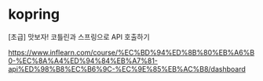 # kopring
[초급] 맛보자! 코틀린과 스프링으로 API 호출하기


https://www.inflearn.com/course/%EC%BD%94%ED%8B%80%EB%A6%B0-%EC%8A%A4%ED%94%84%EB%A7%81-api%ED%98%B8%EC%B6%9C-%EC%9E%85%EB%AC%B8/dashboard
